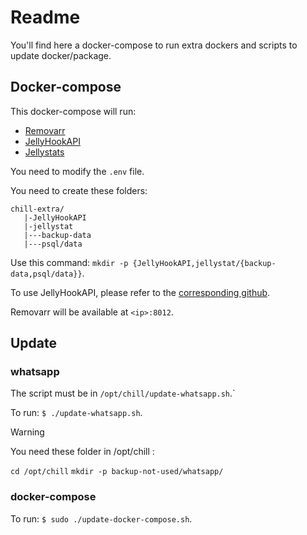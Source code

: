 # Readme

You'll find here a docker-compose to run extra dockers and scripts to update docker/package.

## Docker-compose

This docker-compose will run:

- [Removarr](https://github.com/garnajee/removarr)
- [JellyHookAPI](https://github.com/garnajee/JellyHookAPI)
- [Jellystats](https://github.com/CyferShepard/Jellystat)

You need to modify the `.env` file.

You need to create these folders:

```
chill-extra/
   |-JellyHookAPI
   |-jellystat
   |---backup-data
   |---psql/data
```

Use this command: `mkdir -p {JellyHookAPI,jellystat/{backup-data,psql/data}}`.

To use JellyHookAPI, please refer to the [corresponding github](https://github.com/garnajee/JellyHookAPI).

Removarr will be available at `<ip>:8012`.

## Update
### whatsapp

The script must be in `/opt/chill/update-whatsapp.sh`.`

To run: `$ ./update-whatsapp.sh`.

> [!WARNING]
> You need these folder in /opt/chill :
>
> `cd /opt/chill`
> `mkdir -p backup-not-used/whatsapp/`

### docker-compose

To run: `$ sudo ./update-docker-compose.sh`.

